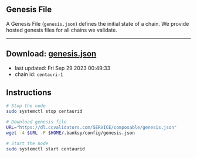 ## Genesis File
A Genesis File (`genesis.json`) defines the initial state of a chain. We provide hosted genesis files for all chains we validate.

---
**Download: [genesis.json](https://dl.ccvalidators.com/SERVICE/composable/genesis.json)**
---

- last updated: Fri Sep 29 2023 00:49:33
- chain id: `centauri-1`

## Instructions
```sh
# Stop the node
sudo systemctl stop centaurid

# Download genesis file
URL="https://dl.ccvalidators.com/SERVICE/composable/genesis.json"
wget -4 $URL -P $HOME/.banksy/config/genesis.json

# Start the node
sudo systemctl start centaurid
```
